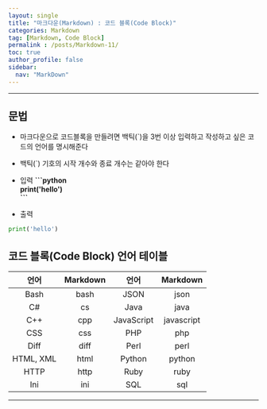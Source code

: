 ```yaml
---
layout: single
title: "마크다운(Markdown) : 코드 블록(Code Block)"
categories: Markdown
tag: [Markdown, Code Block]
permalink : /posts/Markdown-11/
toc: true
author_profile: false
sidebar:
  nav: "MarkDown"
---
```

  
<hr>

## 문법

* 마크다운으로 코드블록을 만들려면 백틱(\`)을 3번 이상 입력하고 작성하고 싶은 코드의 언어를 명시해준다
* 백틱(\`) 기호의 시작 개수와 종료 개수는 같아야 한다
* 입력
  <strong>
  \`\`\`python   
  print('hello')    
  \`\`\`  
  </strong>

* 출력
```python
print('hello')
```

## 코드 블록(Code Block) 언어 테이블

|    언어   | Markdown |    언어    |  Markdown  |
|:---------:|:--------:|:----------:|:----------:|
|    Bash   |   bash   |    JSON    |    json    |
|     C#    |    cs    |    Java    |    java    |
|    C++    |    cpp   | JavaScript | javascript |
|    CSS    |    css   |     PHP    |     php    |
|    Diff   |   diff   |    Perl    |    perl    |
| HTML, XML |   html   |   Python   |   python   |
|    HTTP   |   http   |    Ruby    |    ruby    |
|    Ini    |    ini   |     SQL    |     sql    |

<hr>